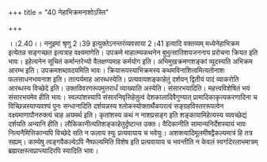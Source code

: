 +++
title = "40 नेहाभिक्रमनाशोऽस्ति"

+++
  
  
।।2.40।। ननुइमां श्रृणु 2।39 इत्युक्तेऽनन्तरंव्यवसाया 2।41 इत्यादि
वक्तव्यम् मध्येनेहाभिक्रम इत्येतन्न सङ्गच्छत इत्यत्राह वक्ष्यमाणेति।
उपक्रमे माहात्म्यकथनेन बुभुत्सातिशयजननाय प्ररोचना क्रियत इति भावः।
इहेत्यनेन सूचितं कर्मान्तरेभ्यो वैलक्षण्यमाह कर्मयोग इति।
अभिमुखक्रमणशङ्कां व्युदस्यति अभिक्रम आरम्भ इति। उपक्रमशब्दवदयमिति भावः।
क्रियारूपस्याभिक्रमस्य कथमविनाशित्वमित्यतोनाशः फलसाधनभावनाश इति।
तात्पर्यमाह आरब्धस्येति। प्रत्यवायशङ्काहेतुं दर्शयन् द्वितीयं पादं
व्याकरोति आरब्धस्य विच्छेदे इति। उक्तविवरणरूपमुत्तरार्धं व्याख्याति
अस्येति। संसारभयादिति। महत्त्वविशेषितं भयं संसारभयमेव हीति भावः।
स्वल्पांशस्यापि संसारनिवृत्तिहेतुत्वं देशकालादिवैगुण्यात्
प्रामादिकाकृत्यकरणादिना च विच्छिन्नस्याप्यवश्यं पुनः सन्धानादिति
दर्शयन्नस्य श्लोकस्योक्तार्थैकपरत्वं सङ्ग्रहविस्तररूपत्वेन
वक्ष्यमाणापौनरुक्त्यं चाह अयमर्थ इति। कृतांशस्य कथं न नाशप्रसङ्ग इति
शङ्कायामिहेत्यस्य व्यवच्छेद्यं दर्शयति अन्यानि हीति।
लौकिकानीत्यतिशङ्काहेतुर्दृष्टान्त उक्तः। वैदिकानीति सामान्यनिर्देशस्यायं
भावः नित्यनैमित्तिकान्यपि विच्छेदे सति न फलाय स्युः प्रत्यवायाय च
भवेयुः। अशक्त्यादिमूलमीषद्वैकल्यमात्रं हि तत्र सह्यम्। काम्येषु
त्वङ्गवैकल्येऽपि नैष्फल्यमिति विशेष इति प्रत्यवायाय च भवन्तीति न केवलं
स्वर्गादेरलाभमात्रम् ब्रह्मरक्षस्त्वप्राप्त्यादिरपि स्यादिति भावः।  
  
  
  
